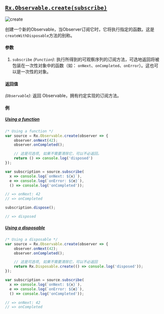 ## [`Rx.Observable.create(subscribe)`](https://github.com/Reactive-Extensions/RxJS/blob/master/src/core/linq/observable/create.js)

![create](https://github.com/Netflix/RxJava/wiki/images/rx-operators/create.png)

创建一个新的Observable，当Observer订阅它时，它将执行指定的函数。这是`createWithDisposable`方法的别称。

#### 参数
1. `subscribe` *(`Function`)*: 执行所得到的可观察序列的订阅方法，可选地返回将被包装在一次性对象中的函数（如： `onNext`、`onCompleted`、`onError`）。这也可以是一次性的对象。

#### 返回值
*(`Observable`)*: 返回 Observable，拥有约定实现的订阅方法。

#### 例

##### [Using a function](http://jsbin.com/luweq/2/edit?js,console)

```js
/* Using a function */
var source = Rx.Observable.create(observer => {
    observer.onNext(42);
    observer.onCompleted();

    // 这是可选项, 如果不需要清除它，可以不必返回。
    return () => console.log('disposed')
});

var subscription = source.subscribe(
  x => console.log(`onNext: ${x}`),
  e => console.log(`onError: ${e}`),
  () => console.log('onCompleted'));

// => onNext: 42
// => onCompleted

subscription.dispose();

// => disposed
```

##### [Using a disposable](http://jsbin.com/puveyi/2/edit?js,console)

```js
/* Using a disposable */
var source = Rx.Observable.create(observer => {
    observer.onNext(42);
    observer.onCompleted();

    // 这是可选项, 如果不需要清除它，可以不必返回
    return Rx.Disposable.create(() => console.log('disposed'));
});

var subscription = source.subscribe(
  x => console.log(`onNext: ${x}`),
  e => console.log(`onError: ${e}`),
  () => console.log('onCompleted'));

// => onNext: 42
// => onCompleted
```

